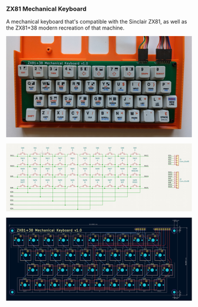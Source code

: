 ### ZX81 Mechanical Keyboard

A mechanical keyboard that's compatible with the Sinclair ZX81, as well as the
ZX81+38 modern recreation of that machine.


![keyboard with custom keycaps](images/keyboard-with-custom-keycaps.jpg)


![schematic](export/zx81-kbd.schematic.png)


![layout](export/zx81-kbd.layout.png)
